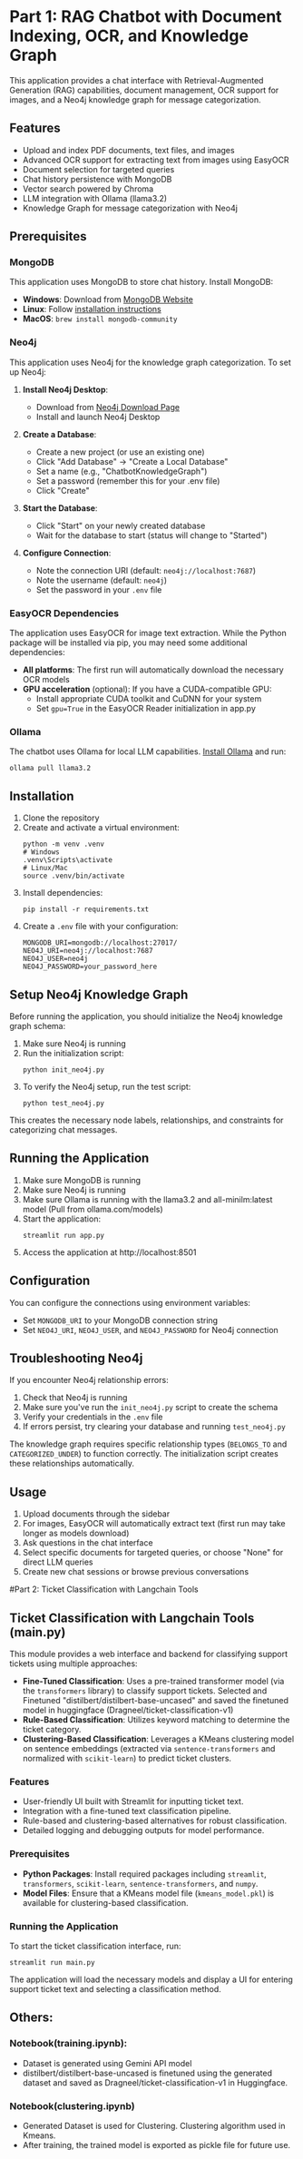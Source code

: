 # Part 1: RAG Chatbot with Document Indexing, OCR, and Knowledge Graph

This application provides a chat interface with Retrieval-Augmented Generation (RAG) capabilities, document management, OCR support for images, and a Neo4j knowledge graph for message categorization.

## Features

- Upload and index PDF documents, text files, and images
- Advanced OCR support for extracting text from images using EasyOCR
- Document selection for targeted queries
- Chat history persistence with MongoDB
- Vector search powered by Chroma
- LLM integration with Ollama (llama3.2)
- Knowledge Graph for message categorization with Neo4j

## Prerequisites

### MongoDB

This application uses MongoDB to store chat history. Install MongoDB:

- **Windows**: Download from [MongoDB Website](https://www.mongodb.com/try/download/community)
- **Linux**: Follow [installation instructions](https://www.mongodb.com/docs/manual/administration/install-on-linux/)
- **MacOS**: `brew install mongodb-community`

### Neo4j

This application uses Neo4j for the knowledge graph categorization. To set up Neo4j:

1. **Install Neo4j Desktop**:
   - Download from [Neo4j Download Page](https://neo4j.com/download/)
   - Install and launch Neo4j Desktop

2. **Create a Database**:
   - Create a new project (or use an existing one)
   - Click "Add Database" → "Create a Local Database"
   - Set a name (e.g., "ChatbotKnowledgeGraph")
   - Set a password (remember this for your .env file)
   - Click "Create"

3. **Start the Database**:
   - Click "Start" on your newly created database
   - Wait for the database to start (status will change to "Started")

4. **Configure Connection**:
   - Note the connection URI (default: `neo4j://localhost:7687`)
   - Note the username (default: `neo4j`)
   - Set the password in your `.env` file

### EasyOCR Dependencies

The application uses EasyOCR for image text extraction. While the Python package will be installed via pip, you may need some additional dependencies:

- **All platforms**: The first run will automatically download the necessary OCR models
- **GPU acceleration** (optional): If you have a CUDA-compatible GPU:
  - Install appropriate CUDA toolkit and CuDNN for your system
  - Set `gpu=True` in the EasyOCR Reader initialization in app.py

### Ollama

The chatbot uses Ollama for local LLM capabilities. [Install Ollama](https://ollama.ai/download) and run:

```
ollama pull llama3.2
```

## Installation

1. Clone the repository
2. Create and activate a virtual environment:
   ```
   python -m venv .venv
   # Windows
   .venv\Scripts\activate
   # Linux/Mac
   source .venv/bin/activate
   ```
3. Install dependencies:
   ```
   pip install -r requirements.txt
   ```
4. Create a `.env` file with your configuration:
   ```
   MONGODB_URI=mongodb://localhost:27017/
   NEO4J_URI=neo4j://localhost:7687
   NEO4J_USER=neo4j
   NEO4J_PASSWORD=your_password_here
   ```

## Setup Neo4j Knowledge Graph

Before running the application, you should initialize the Neo4j knowledge graph schema:

1. Make sure Neo4j is running
2. Run the initialization script:
   ```
   python init_neo4j.py
   ```
3. To verify the Neo4j setup, run the test script:
   ```
   python test_neo4j.py
   ```

This creates the necessary node labels, relationships, and constraints for categorizing chat messages.

## Running the Application

1. Make sure MongoDB is running
2. Make sure Neo4j is running
3. Make sure Ollama is running with the llama3.2 and  all-minilm:latest model (Pull from ollama.com/models)
4. Start the application:
   ```
   streamlit run app.py
   ```
5. Access the application at http://localhost:8501

## Configuration

You can configure the connections using environment variables:
- Set `MONGODB_URI` to your MongoDB connection string
- Set `NEO4J_URI`, `NEO4J_USER`, and `NEO4J_PASSWORD` for Neo4j connection

## Troubleshooting Neo4j

If you encounter Neo4j relationship errors:

1. Check that Neo4j is running
2. Make sure you've run the `init_neo4j.py` script to create the schema
3. Verify your credentials in the `.env` file
4. If errors persist, try clearing your database and running `test_neo4j.py`

The knowledge graph requires specific relationship types (`BELONGS_TO` and `CATEGORIZED_UNDER`) to function correctly. The initialization script creates these relationships automatically.

## Usage

1. Upload documents through the sidebar
2. For images, EasyOCR will automatically extract text (first run may take longer as models download)
3. Ask questions in the chat interface
4. Select specific documents for targeted queries, or choose "None" for direct LLM queries
5. Create new chat sessions or browse previous conversations 

#Part 2: Ticket Classification with Langchain Tools

## Ticket Classification with Langchain Tools (main.py)

This module provides a web interface and backend for classifying support tickets using multiple approaches:

- **Fine-Tuned Classification**: Uses a pre-trained transformer model (via the `transformers` library) to classify support tickets. Selected and Finetuned "distilbert/distilbert-base-uncased" and saved the finetuned model in huggingface (Dragneel/ticket-classification-v1)
- **Rule-Based Classification**: Utilizes keyword matching to determine the ticket category.
- **Clustering-Based Classification**: Leverages a KMeans clustering model on sentence embeddings (extracted via `sentence-transformers` and normalized with `scikit-learn`) to predict ticket clusters.

### Features

- User-friendly UI built with Streamlit for inputting ticket text.
- Integration with a fine-tuned text classification pipeline.
- Rule-based and clustering-based alternatives for robust classification.
- Detailed logging and debugging outputs for model performance.

### Prerequisites

- **Python Packages**: Install required packages including `streamlit`, `transformers`, `scikit-learn`, `sentence-transformers`, and `numpy`.
- **Model Files**: Ensure that a KMeans model file (`kmeans_model.pkl`) is available for clustering-based classification.

### Running the Application

To start the ticket classification interface, run:

```
streamlit run main.py
```

The application will load the necessary models and display a UI for entering support ticket text and selecting a classification method.

## Others:
### Notebook(training.ipynb): 

- Dataset is generated using Gemini API model
- distilbert/distilbert-base-uncased is finetuned using the generated dataset and saved as Dragneel/ticket-classification-v1 in Huggingface.

### Notebook(clustering.ipynb)

- Generated Dataset is used for Clustering. Clustering algorithm used in Kmeans.
- After training, the trained model is exported as pickle file for future use.




